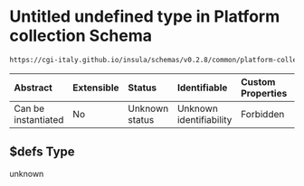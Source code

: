 # Untitled undefined type in Platform collection Schema

```txt
https://cgi-italy.github.io/insula/schemas/v0.2.8/common/platform-collection.schema.json#/$defs
```



| Abstract            | Extensible | Status         | Identifiable            | Custom Properties | Additional Properties | Access Restrictions | Defined In                                                                                                 |
| :------------------ | :--------- | :------------- | :---------------------- | :---------------- | :-------------------- | :------------------ | :--------------------------------------------------------------------------------------------------------- |
| Can be instantiated | No         | Unknown status | Unknown identifiability | Forbidden         | Allowed               | none                | [platform-collection.schema.json\*](schemas/common/platform-collection.schema.json) |

## $defs Type

unknown
